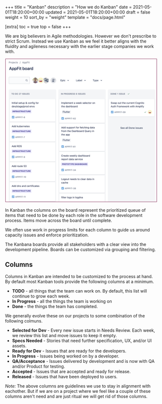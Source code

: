 +++
title = "Kanban"
description = "How we do Kanban"
date = 2021-05-01T18:20:00+00:00
updated = 2021-05-01T18:20:00+00:00
draft = false
weight = 10
sort_by = "weight"
template = "docs/page.html"

[extra]
toc = true
top = false
+++

We are big believers in Agile methodologies. However we don't prescribe to strict Scrum. Instead we use Kanban as we feel it better aligns with the fluidity and agileness necessary with the earlier stage companies we work with.

![Example Kanban Board](example-kanban-board.png)

In Kanban the columns on the board represent the prioritized queue of items that need to be done by each role in the software development process. Items move across the board until complete.

We often use work in progress limits for each column to guide us around capacity issues and enforce prioritization.

The Kanbana boards provide all stakeholders with a clear view into the development pipeline. Boards can be customized via grouping and filtering.

## Columns

Columns in Kanban are intended to be customized to the process at hand. By default most Kanban tools provide the following columns at a minimum.

* **TODO** - all things that the team can work on. By default, this list will continue to grow each week.
* **In Progress** - all the things the team is working on
* **Done** - the things the team has completed.

We generally evolve these on our projects to some combination of the following colmuns.

* **Selected for Dev** - Every new issue starts in Needs Review. Each week, we review this list and move issues to keep it empty.
* **Specs Needed** - Stories that need further specification, UX, and/or UI assets.
* **Ready for Dev** - Issues that are ready for the developers.
* **In Progress** - Issues being worked on by a developer.
* **QA/Acceptance** - Issues delivered by development and is now with QA and/or Product for testing.
* **Accepted** - Issues that are accepted and ready for release.
* **Released** - Issues that have been deployed to users.

*Note:* The above columns are guidelines we use to stay in alignment with eachother. But if we are on a project where we feel like a couple of these columns aren't need and are just ritual we will get rid of those columns.
